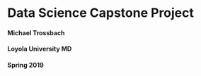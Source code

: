 # Data Science Capstone Project
#### Michael Trossbach
#### Loyola University MD
#### Spring 2019


